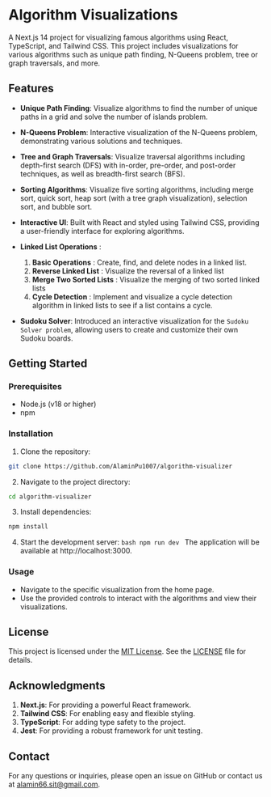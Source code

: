 # Algorithm Visualizations

A Next.js 14 project for visualizing famous algorithms using React, TypeScript, and Tailwind CSS. This project includes visualizations for various algorithms such as unique path finding, N-Queens problem, tree or graph traversals, and more.

## Features

- **Unique Path Finding**: Visualize algorithms to find the number of unique paths in a grid and solve the number of islands problem.
- **N-Queens Problem**: Interactive visualization of the N-Queens problem, demonstrating various solutions and techniques.
- **Tree and Graph Traversals**: Visualize traversal algorithms including depth-first search (DFS) with in-order, pre-order, and post-order techniques, as well as breadth-first search (BFS).
- **Sorting Algorithms**: Visualize five sorting algorithms, including merge sort, quick sort, heap sort (with a tree graph visualization), selection sort, and bubble sort.
- **Interactive UI**: Built with React and styled using Tailwind CSS, providing a user-friendly interface for exploring algorithms.
- **Linked List Operations** :

  1. **Basic Operations** : Create, find, and delete nodes in a linked list.
  2. **Reverse Linked List** : Visualize the reversal of a linked list
  3. **Merge Two Sorted Lists** : Visualize the merging of two sorted linked lists
  4. **Cycle Detection** : Implement and visualize a cycle detection algorithm in linked lists to see if a list contains a cycle.

- **Sudoku Solver**: Introduced an interactive visualization for the `Sudoku Solver problem`, allowing users to create and customize their own Sudoku boards.

## Getting Started

### Prerequisites

- Node.js (v18 or higher)
- npm

### Installation

1. Clone the repository:

```bash {"id":"01J7AT1ZH6GZWCDTK6XKYD4YYK"}
git clone https://github.com/AlaminPu1007/algorithm-visualizer

```

2. Navigate to the project directory:

```bash {"id":"01J7AT1ZH6GZWCDTK6XQA42VZP"}
cd algorithm-visualizer

```

3. Install dependencies:

```bash {"id":"01J7AT1ZH6GZWCDTK6XTGEA3YQ"}
npm install

```

4. Start the development server:
   `bash
npm run dev
`
   The application will be available at http://localhost:3000.

### Usage

- Navigate to the specific visualization from the home page.
- Use the provided controls to interact with the algorithms and view their visualizations.

## License

This project is licensed under the [MIT License](https://choosealicense.com/licenses/mit/). See the [LICENSE](LICENSE) file for details.

## Acknowledgments

1. **Next.js**: For providing a powerful React framework.
2. **Tailwind CSS**: For enabling easy and flexible styling.
3. **TypeScript**: For adding type safety to the project.
4. **Jest**: For providing a robust framework for unit testing.

## Contact

For any questions or inquiries, please open an issue on GitHub or contact us at [alamin66.sit@gmail.com](mailto:alamin66.sit@gmail.com).
